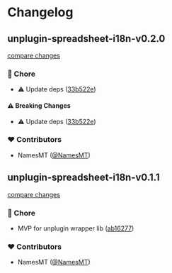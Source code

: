# Changelog


## unplugin-spreadsheet-i18n-v0.2.0

[compare changes](https://github.com/namesmt/spreadsheet-i18n--mono/compare/unplugin-spreadsheet-i18n-v0.1.1...unplugin-spreadsheet-i18n-v0.2.0)

### 🏡 Chore

- ⚠️  Update deps ([33b522e](https://github.com/namesmt/spreadsheet-i18n--mono/commit/33b522e))

#### ⚠️ Breaking Changes

- ⚠️  Update deps ([33b522e](https://github.com/namesmt/spreadsheet-i18n--mono/commit/33b522e))

### ❤️ Contributors

- NamesMT ([@NamesMT](https://github.com/NamesMT))

## unplugin-spreadsheet-i18n-v0.1.1

[compare changes](https://github.com/namesmt/spreadsheet-i18n--mono/compare/main...unplugin-spreadsheet-i18n-v0.1.1)

### 🏡 Chore

- MVP for unplugin wrapper lib ([ab16277](https://github.com/namesmt/spreadsheet-i18n--mono/commit/ab16277))

### ❤️ Contributors

- NamesMT ([@NamesMT](https://github.com/NamesMT))

